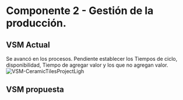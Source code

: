 # Componente 2 - Gestión de la producción.
## VSM Actual
Se avancó en los procesos.
Pendiente establecer los Tiempos de ciclo, disponibilidad, Tiempo de agregar valor y los que no agregan valor.
![VSM-CeramicTilesProjectLigh](https://github.com/EdoCuadros/APM-ProyectoIntegrador/assets/70650382/8ca0e001-a744-4929-9681-e3286310b115)

## VSM propuesta
